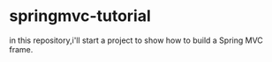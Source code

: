 # springmvc-tutorial
in this repository,i'll start a project to show how to build a Spring MVC frame.
